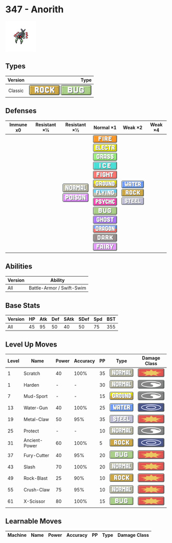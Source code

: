 # 347 - Anorith

![anorith](../img/pokemon/347.png)

## Types

| Version | Type                                                        |
| :-----: | ----------------------------------------------------------: |
| Classic | ![rock](../img/types/rock.png) ![bug](../img/types/bug.png) |

## Defenses

| Immune x0 | Resistant ×¼ | Resistant ×½                                                              | Normal ×1                                                                                                                                                                                                                                                                                                                                                                                                                                                                                              | Weak ×2                                                                                                  | Weak ×4 |
| --------- | ------------ | ------------------------------------------------------------------------- | ------------------------------------------------------------------------------------------------------------------------------------------------------------------------------------------------------------------------------------------------------------------------------------------------------------------------------------------------------------------------------------------------------------------------------------------------------------------------------------------------------ | -------------------------------------------------------------------------------------------------------- | ------- |
|           |              | ![normal](../img/types/normal.png)<br/>![poison](../img/types/poison.png) | ![fire](../img/types/fire.png)<br/>![electric](../img/types/electric.png)<br/>![grass](../img/types/grass.png)<br/>![ice](../img/types/ice.png)<br/>![fighting](../img/types/fighting.png)<br/>![ground](../img/types/ground.png)<br/>![flying](../img/types/flying.png)<br/>![psychic](../img/types/psychic.png)<br/>![bug](../img/types/bug.png)<br/>![ghost](../img/types/ghost.png)<br/>![dragon](../img/types/dragon.png)<br/>![dark](../img/types/dark.png)<br/>![fairy](../img/types/fairy.png) | ![water](../img/types/water.png)<br/>![rock](../img/types/rock.png)<br/>![steel](../img/types/steel.png) |         |

## Abilities

| Version | Ability                   |
| ------- | ------------------------- |
| All     | Battle-Armor / Swift-Swim |

## Base Stats

| Version | HP | Atk | Def | SAtk | SDef | Spd | BST |
| ------- | -- | --- | --- | ---- | ---- | --- | --- |
| All     | 45 | 95  | 50  | 40   | 50   | 75  | 355 |

## Level Up Moves

| Level | Name          | Power | Accuracy | PP | Type                               | Damage Class                           |
| ----- | ------------- | ----- | -------- | -- | ---------------------------------- | -------------------------------------- |
| 1     | Scratch       | 40    | 100%     | 35 | ![normal](../img/types/normal.png) | ![physical](../img/types/physical.png) |
| 1     | Harden        | -     | -        | 30 | ![normal](../img/types/normal.png) | ![status](../img/types/status.png)     |
| 7     | Mud-Sport     | -     | -        | 15 | ![ground](../img/types/ground.png) | ![status](../img/types/status.png)     |
| 13    | Water-Gun     | 40    | 100%     | 25 | ![water](../img/types/water.png)   | ![special](../img/types/special.png)   |
| 19    | Metal-Claw    | 50    | 95%      | 35 | ![steel](../img/types/steel.png)   | ![physical](../img/types/physical.png) |
| 25    | Protect       | -     | -        | 10 | ![normal](../img/types/normal.png) | ![status](../img/types/status.png)     |
| 31    | Ancient-Power | 60    | 100%     | 5  | ![rock](../img/types/rock.png)     | ![special](../img/types/special.png)   |
| 37    | Fury-Cutter   | 40    | 95%      | 20 | ![bug](../img/types/bug.png)       | ![physical](../img/types/physical.png) |
| 43    | Slash         | 70    | 100%     | 20 | ![normal](../img/types/normal.png) | ![physical](../img/types/physical.png) |
| 49    | Rock-Blast    | 25    | 90%      | 10 | ![rock](../img/types/rock.png)     | ![physical](../img/types/physical.png) |
| 55    | Crush-Claw    | 75    | 95%      | 10 | ![normal](../img/types/normal.png) | ![physical](../img/types/physical.png) |
| 61    | X-Scissor     | 80    | 100%     | 15 | ![bug](../img/types/bug.png)       | ![physical](../img/types/physical.png) |

## Learnable Moves

| Machine | Name | Power | Accuracy | PP | Type | Damage Class |
| ------- | ---- | ----- | -------- | -- | ---- | ------------ |